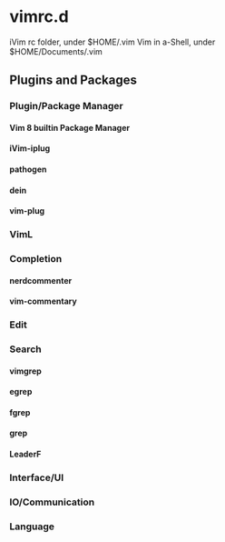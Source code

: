 # vimrc.d

iVim rc folder, under $HOME/.vim
Vim in a-Shell, under $HOME/Documents/.vim


## Plugins and Packages


### Plugin/Package Manager

#### Vim 8 builtin Package Manager

#### iVim-iplug

#### pathogen

#### dein

#### vim-plug

### VimL



### Completion

#### nerdcommenter

#### vim-commentary

### Edit


### Search

#### vimgrep

#### egrep

#### fgrep

#### grep

#### LeaderF



### Interface/UI



### IO/Communication



###  Language











